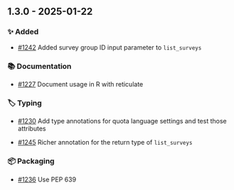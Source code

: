 ## 1.3.0 - 2025-01-22

### ✨ Added

- [#1242](https://github.com/edgarrmondragon/citric/issues/1242) Added survey group ID input parameter to `list_surveys`

### 📚 Documentation

- [#1227](https://github.com/edgarrmondragon/citric/issues/1227) Document usage in R with reticulate

### 🏷️ Typing

- [#1230](https://github.com/edgarrmondragon/citric/issues/1230) Add type annotations for quota language settings and test those attributes

- [#1245](https://github.com/edgarrmondragon/citric/issues/1245) Richer annotation for the return type of `list_surveys`

### 📦 Packaging

- [#1236](https://github.com/edgarrmondragon/citric/issues/1236) Use PEP 639
